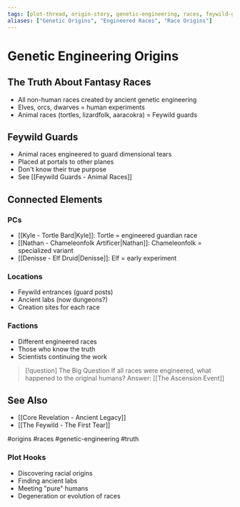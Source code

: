 ```yaml
---
tags: [plot-thread, origin-story, genetic-engineering, races, feywild-guards]
aliases: ["Genetic Origins", "Engineered Races", "Race Origins"]
---
```


# Genetic Engineering Origins

## The Truth About Fantasy Races
- All non-human races created by ancient genetic engineering
- Elves, orcs, dwarves = human experiments
- Animal races (tortles, lizardfolk, aaracokra) = Feywild guards

## Feywild Guards
- Animal races engineered to guard dimensional tears
- Placed at portals to other planes
- Don't know their true purpose
- See [[Feywild Guards - Animal Races]]

## Connected Elements
### PCs
- [[Kyle - Tortle Bard|Kyle]]: Tortle = engineered guardian race
- [[Nathan - Chameleonfolk Artificer|Nathan]]: Chameleonfolk = specialized variant
- [[Denisse - Elf Druid|Denisse]]: Elf = early experiment

### Locations
- Feywild entrances (guard posts)
- Ancient labs (now dungeons?)
- Creation sites for each race

### Factions
- Different engineered races
- Those who know the truth
- Scientists continuing the work

>[!question] The Big Question
>If all races were engineered, what happened to the original humans?
>Answer: [[The Ascension Event]]

## See Also
- [[Core Revelation - Ancient Legacy]]
- [[The Feywild - The First Tear]]

#origins #races #genetic-engineering #truth

### Plot Hooks
- Discovering racial origins
- Finding ancient labs
- Meeting "pure" humans
- Degeneration or evolution of races